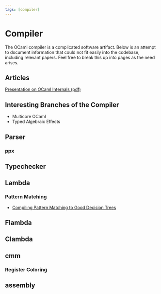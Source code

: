 ```yaml
---
tags: [compiler]
---
```


# Compiler

The OCaml compiler is a complicated software artifact. Below is an attempt to document information that could not fit easily into the codebase, including relevant papers. Feel free to break this up into pages as the need arises.

## Articles

[Presentation on OCaml Internals (pdf)](http://ocaml.wikidot.com/local--files/compiler:compiler/OCaml%20Internals.pdf)

## Interesting Branches of the Compiler

* Multicore OCaml
* Typed Algebraic Effects

## Parser
### ppx
## Typechecker
## Lambda
### Pattern Matching

* [Compiling Pattern Matching to Good Decision Trees](http://moscova.inria.fr/~maranget/papers/ml05e-maranget.pdf)

## Flambda
## Clambda
## cmm
### Register Coloring
## assembly
